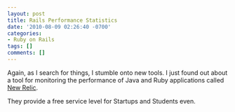 ```yaml
---
layout: post
title: Rails Performance Statistics
date: '2010-08-09 02:26:40 -0700'
categories:
- Ruby on Rails
tags: []
comments: []
---
```

<p>Again, as I search for things, I stumble onto new tools. I just found out about a tool for monitoring the performance of Java and Ruby applications called <a href="http://www.newrelic.com/" target="_blank">New Relic</a>.</p>
<p>They provide a free service level for Startups and Students even.</p>
